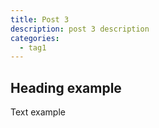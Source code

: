 ```yaml
---
title: Post 3
description: post 3 description
categories:
  - tag1
---
```


## Heading example

Text example
